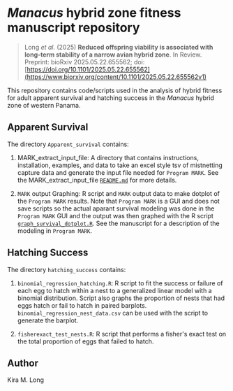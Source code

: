 # _Manacus_ hybrid zone fitness manuscript repository

> Long _et al._ (2025) **Reduced offspring viability is associated with long-term stability of a narrow avian hybrid zone**. In Review. Preprint: bioRxiv 2025.05.22.655562; doi: [https://doi.org/10.1101/2025.05.22.655562](https://www.biorxiv.org/content/10.1101/2025.05.22.655562v1)


This repository contains code/scripts used in the analysis of hybrid fitness for adult apparent survival and hatching success in the _Manacus_ hybrid zone of western Panama.

## Apparent Survival

The directory `Apparent_survival` contains:

1) MARK_extract_input_file: A directory that contains instructions, installation, examples, and data to take an excel style tsv of mistnetting capture data and generate the input file needed for `Program MARK`. See the MARK_extract_input_file [`README.md`](https://github.com/kiralong/manacus_HZ_fitness_ms/blob/main/Apparent_survival/MARK_extract_input_file/README.md) for more details.
   
2) `MARK` output Graphing: R script and `MARK` output data to make dotplot of the `Program MARK` results. Note that `Program MARK` is a GUI and does not save scripts so the actual aparant survival modeling was done in the `Program MARK` GUI and the output was then graphed with the R script [`graph_survival_dotplot.R`](https://github.com/kiralong/manacus_HZ_fitness_ms/blob/main/Apparent_survival/graph_survival_dotplot.R). See the manuscript for a description of the modeling in `Program MARK`.

## Hatching Success

The directory `hatching_success` contains:

1) `binomial_regression_hatching.R`: R script to fit the success or failure of each egg to hatch within a nest to a generalized linear model with a binomial distribution. Script also graphs the proportion of nests that had eggs hatch or fail to hatch in paired barplots. `binomial_regression_nest_data.csv` can be used with the script to generate the barplot.

2) `fisherexact_test_nests.R`: R script that performs a fisher's exact test on the total proportion of eggs that failed to hatch.

## Author

Kira M. Long
